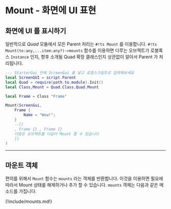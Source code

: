 
# Mount - 화면에 UI 표현

## 화면에 UI 를 표시하기

일반적으로 *Quad* 모듈에서 모든 Parent 처리는 `#!ts Mount` 를 이용합니다. `#!ts Mount(to:any,...item:any?)->mounts` 함수를 이용하면 다루는 오브젝트가 로블록스 `Instance` 인지, 향후 소개될 Quad 확장 클래스인지 상관없이 알아서 Parent 가 처리됩니다.

```lua
--- StarterGui 안에 ScreenGui 를 넣고 로컬스크립트로 입력해보세요
local ScreenGUI = script.Parent
local Quad = require(path.to.module).Init()
local Class,Mount = Quad.Class,Quad.Mount

local Frame = Class "Frame"

Mount(ScreenGui,
    Frame {
        Name = "Wow!";
    }
    --[[
    , Frame {} , Frame {}
    더많은 오브젝트를 다같이 Mount 할 수 있습니다
    ]]
)
```

---

## 마운트 객체

편의를 위해서 `Mount` 함수는 `mounts` 라는 객체를 반환합니다. 이것을 이용하면 필요에 따라서 Mount 상태를 해제하거나 추가 할 수 있습니다. `mounts` 객체는 다음과 같은 메소드를 가집니다.  

{!include/mounts.md!}

